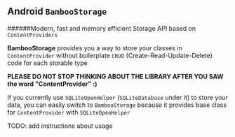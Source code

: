 ## Android `BambooStorage` 
######Modern, fast and memory efficient Storage API based on `ContentProviders`

**BambooStorage** provides you a way to store your classes in `ContentProvider` without boilerplate `CRUD` (Create-Read-Update-Delete) code for each storable type

**PLEASE DO NOT STOP THINKING ABOUT THE LIBRARY AFTER YOU SAW the word "ContentProvider" :)**

If you currently use `SQLiteOpenHelper` (`SQLiteDatabase` under it) to store your data, you can easily switch to `BambooStorage` because it provides base class for `ContentProvider` with `SQLiteOpenHelper`

TODO: add instructions about usage
